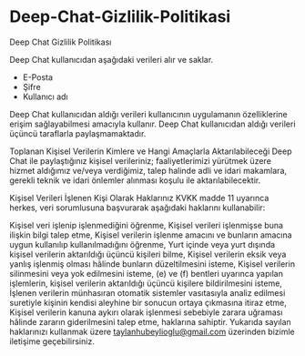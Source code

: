 # Deep-Chat-Gizlilik-Politikasi
Deep Chat Gizlilik Politikası

Deep Chat kullanıcıdan aşağıdaki verileri alır ve saklar.
- E-Posta
- Şifre
- Kullanıcı adı

Deep Chat kullanıcıdan aldığı verileri kullanıcının uygulamanın özelliklerine erişim sağlayabilmesi amacıyla kullanır.
Deep Chat kullanıcıdan aldığı verileri üçüncü taraflarla paylaşmamaktadır.

Toplanan Kişisel Verilerin Kimlere ve Hangi Amaçlarla Aktarılabileceği
Deep Chat ile paylaştığınız kişisel verileriniz; faaliyetlerimizi yürütmek üzere hizmet aldığımız ve/veya verdiğimiz, talep halinde adli ve idari makamlara, gerekli teknik ve idari önlemler alınması koşulu ile aktarılabilecektir.

Kişisel Verileri İşlenen Kişi Olarak Haklarınız
KVKK madde 11 uyarınca herkes, veri sorumlusuna başvurarak aşağıdaki haklarını kullanabilir:

Kişisel veri işlenip işlenmediğini öğrenme,
Kişisel verileri işlenmişse buna ilişkin bilgi talep etme,
Kişisel verilerin işlenme amacını ve bunların amacına uygun kullanılıp kullanılmadığını öğrenme,
Yurt içinde veya yurt dışında kişisel verilerin aktarıldığı üçüncü kişileri bilme,
Kişisel verilerin eksik veya yanlış işlenmiş olması hâlinde bunların düzeltilmesini isteme,
Kişisel verilerin silinmesini veya yok edilmesini isteme,
(e) ve (f) bentleri uyarınca yapılan işlemlerin, kişisel verilerin aktarıldığı üçüncü kişilere bildirilmesini isteme,
İşlenen verilerin münhasıran otomatik sistemler vasıtasıyla analiz edilmesi suretiyle kişinin kendisi aleyhine bir sonucun ortaya çıkmasına itiraz etme,
Kişisel verilerin kanuna aykırı olarak işlenmesi sebebiyle zarara uğraması hâlinde zararın giderilmesini talep etme, haklarına sahiptir.
Yukarıda sayılan haklarınızı kullanmak üzere taylanhubeylioglu@gmail.com üzerinden bizimle iletişime geçebilirsiniz.
